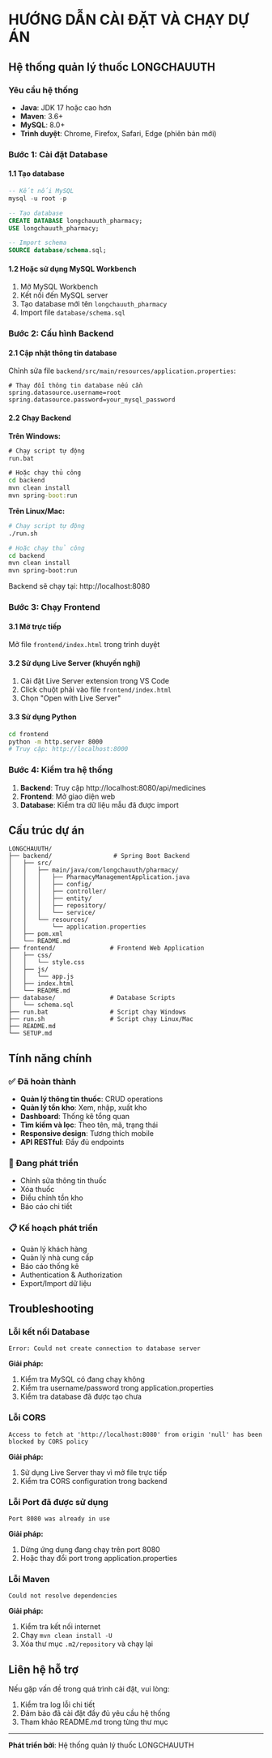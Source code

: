 # HƯỚNG DẪN CÀI ĐẶT VÀ CHẠY DỰ ÁN

## Hệ thống quản lý thuốc LONGCHAUUTH

### Yêu cầu hệ thống

- **Java**: JDK 17 hoặc cao hơn
- **Maven**: 3.6+
- **MySQL**: 8.0+
- **Trình duyệt**: Chrome, Firefox, Safari, Edge (phiên bản mới)

### Bước 1: Cài đặt Database

#### 1.1 Tạo database

```sql
-- Kết nối MySQL
mysql -u root -p

-- Tạo database
CREATE DATABASE longchauuth_pharmacy;
USE longchauuth_pharmacy;

-- Import schema
SOURCE database/schema.sql;
```

#### 1.2 Hoặc sử dụng MySQL Workbench

1. Mở MySQL Workbench
2. Kết nối đến MySQL server
3. Tạo database mới tên `longchauuth_pharmacy`
4. Import file `database/schema.sql`

### Bước 2: Cấu hình Backend

#### 2.1 Cập nhật thông tin database

Chỉnh sửa file `backend/src/main/resources/application.properties`:

```properties
# Thay đổi thông tin database nếu cần
spring.datasource.username=root
spring.datasource.password=your_mysql_password
```

#### 2.2 Chạy Backend

**Trên Windows:**

```cmd
# Chạy script tự động
run.bat

# Hoặc chạy thủ công
cd backend
mvn clean install
mvn spring-boot:run
```

**Trên Linux/Mac:**

```bash
# Chạy script tự động
./run.sh

# Hoặc chạy thủ công
cd backend
mvn clean install
mvn spring-boot:run
```

Backend sẽ chạy tại: http://localhost:8080

### Bước 3: Chạy Frontend

#### 3.1 Mở trực tiếp

Mở file `frontend/index.html` trong trình duyệt

#### 3.2 Sử dụng Live Server (khuyến nghị)

1. Cài đặt Live Server extension trong VS Code
2. Click chuột phải vào file `frontend/index.html`
3. Chọn "Open with Live Server"

#### 3.3 Sử dụng Python

```bash
cd frontend
python -m http.server 8000
# Truy cập: http://localhost:8000
```

### Bước 4: Kiểm tra hệ thống

1. **Backend**: Truy cập http://localhost:8080/api/medicines
2. **Frontend**: Mở giao diện web
3. **Database**: Kiểm tra dữ liệu mẫu đã được import

## Cấu trúc dự án

```
LONGCHAUUTH/
├── backend/                 # Spring Boot Backend
│   ├── src/
│   │   ├── main/java/com/longchauuth/pharmacy/
│   │   │   ├── PharmacyManagementApplication.java
│   │   │   ├── config/
│   │   │   ├── controller/
│   │   │   ├── entity/
│   │   │   ├── repository/
│   │   │   └── service/
│   │   └── resources/
│   │       └── application.properties
│   ├── pom.xml
│   └── README.md
├── frontend/               # Frontend Web Application
│   ├── css/
│   │   └── style.css
│   ├── js/
│   │   └── app.js
│   ├── index.html
│   └── README.md
├── database/               # Database Scripts
│   └── schema.sql
├── run.bat                 # Script chạy Windows
├── run.sh                  # Script chạy Linux/Mac
├── README.md
└── SETUP.md
```

## Tính năng chính

### ✅ Đã hoàn thành

- **Quản lý thông tin thuốc**: CRUD operations
- **Quản lý tồn kho**: Xem, nhập, xuất kho
- **Dashboard**: Thống kê tổng quan
- **Tìm kiếm và lọc**: Theo tên, mã, trạng thái
- **Responsive design**: Tương thích mobile
- **API RESTful**: Đầy đủ endpoints

### 🔄 Đang phát triển

- Chỉnh sửa thông tin thuốc
- Xóa thuốc
- Điều chỉnh tồn kho
- Báo cáo chi tiết

### 📋 Kế hoạch phát triển

- Quản lý khách hàng
- Quản lý nhà cung cấp
- Báo cáo thống kê
- Authentication & Authorization
- Export/Import dữ liệu

## Troubleshooting

### Lỗi kết nối Database

```
Error: Could not create connection to database server
```

**Giải pháp:**

1. Kiểm tra MySQL có đang chạy không
2. Kiểm tra username/password trong application.properties
3. Kiểm tra database đã được tạo chưa

### Lỗi CORS

```
Access to fetch at 'http://localhost:8080' from origin 'null' has been blocked by CORS policy
```

**Giải pháp:**

1. Sử dụng Live Server thay vì mở file trực tiếp
2. Kiểm tra CORS configuration trong backend

### Lỗi Port đã được sử dụng

```
Port 8080 was already in use
```

**Giải pháp:**

1. Dừng ứng dụng đang chạy trên port 8080
2. Hoặc thay đổi port trong application.properties

### Lỗi Maven

```
Could not resolve dependencies
```

**Giải pháp:**

1. Kiểm tra kết nối internet
2. Chạy `mvn clean install -U`
3. Xóa thư mục `.m2/repository` và chạy lại

## Liên hệ hỗ trợ

Nếu gặp vấn đề trong quá trình cài đặt, vui lòng:

1. Kiểm tra log lỗi chi tiết
2. Đảm bảo đã cài đặt đầy đủ yêu cầu hệ thống
3. Tham khảo README.md trong từng thư mục

---

**Phát triển bởi**: Hệ thống quản lý thuốc LONGCHAUUTH
